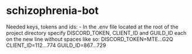 ﻿# schizophrenia-bot

Needed keys, tokens and ids: 
    - In the .env file located at the root of the project directory specify DISCORD_TOKEN, CLIENT_ID and GUILD_ID each on the new line without spaces like so:
        DISCORD_TOKEN=MTE...G2Q
        CLIENT_ID=112...774
        GUILD_ID=867...729